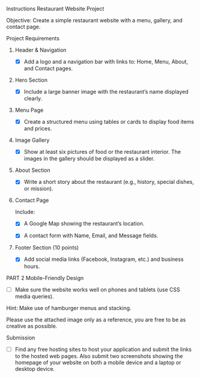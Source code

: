Instructions
Restaurant Website Project

Objective:
Create a simple restaurant website with a menu, gallery, and contact page.

Project Requirements 
1. Header & Navigation

   - [X] Add a logo and a navigation bar with links to: Home, Menu, About, and Contact pages.

2. Hero Section

   - [X] Include a large banner image with the restaurant’s name displayed clearly.

3. Menu Page

   - [X] Create a structured menu using tables or cards to display food items and prices.

4. Image Gallery

   - [X] Show at least six pictures of food or the restaurant interior. The images in the gallery should be displayed as a slider.

5. About Section

   - [X] Write a short story about the restaurant (e.g., history, special dishes, or mission).
 
6. Contact Page

   Include:
 
      - [X] A Google Map showing the restaurant’s location.

      - [X] A contact form with Name, Email, and Message fields.

8. Footer Section (10 points)

   - [X] Add social media links (Facebook, Instagram, etc.) and business hours.

PART 2 Mobile-Friendly Design

   - [ ] Make sure the website works well on phones and tablets (use CSS media queries).
 
   Hint: Make use of hamburger menus and stacking.
 
   Please use the attached image only as a reference, you are free to be as creative as possible.

Submission

   - [ ] Find any free hosting sites to host your application and submit the links to the hosted web pages. Also submit two screenshots showing the homepage of your website on both a mobile device and a laptop or desktop device.
